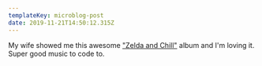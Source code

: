 ```yaml
---
templateKey: microblog-post
date: 2019-11-21T14:50:12.315Z
---
```


My wife showed me this awesome ["Zelda and Chill"](https://music.apple.com/us/album/zelda-chill/1435680173) album and I'm loving it. Super good music to code to.
